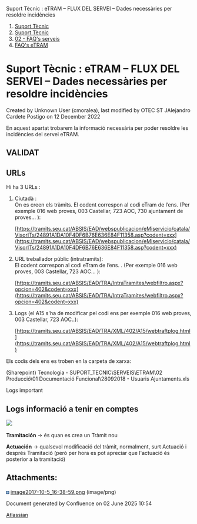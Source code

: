 Suport Tècnic : eTRAM – FLUX DEL SERVEI – Dades necessàries per resoldre incidències  

1.  [Suport Tècnic](index.html)
2.  [Suport Tècnic](13893782.html)
3.  [02 - FAQ's serveis](26313393.html)
4.  [FAQ's eTRAM](28705567.html)

Suport Tècnic : eTRAM – FLUX DEL SERVEI – Dades necessàries per resoldre incidències
====================================================================================

Created by Unknown User (cmoralea), last modified by OTEC ST JAlejandro Cardete Postigo on 12 December 2022

En aquest apartat trobarem la informació necessària per poder resoldre les incidències del servei eTRAM.

VALIDAT
-------

URLs
----

Hi ha 3 URLs : 

1.  Ciutadà :   
    On es creen els tràmits. El codent correspon al codi eTram de l’ens. (Per exemple 016 web proves, 003 Castellar, 723 AOC, 730 ajuntament de proves... ):
    
    [https://tramits.seu.cat/ABSIS/EAD/webspublicacion/eMiservicio/catala/VisorITs/24891A1DA10F4DF6B76E636E84F11358.asp?codent=xxx](https://tramits.seu.cat/ABSIS/EAD/webspublicacion/eMiservicio/catala/VisorITs/24891A1DA10F4DF6B76E636E84F11358.asp?codent=xxx)
    
2.  URL treballador públic (intratramits):   
    El codent correspon al codi eTram de l’ens. . (Per exemple 016 web proves, 003 Castellar, 723 AOC... ):
    
    [https://tramits.seu.cat/ABSIS/EAD/TRA/IntraTramites/webfiltro.aspx?opcion=402&codent=xxx](https://tramits.seu.cat/ABSIS/EAD/TRA/IntraTramites/webfiltro.aspx?opcion=402&codent=xxx)
    
      
    
3.  Logs (el A15 s'ha de modificar pel codi ens per exemple 016 web proves, 003 Castellar, 723 AOC..):
    
    [https://tramits.seu.cat/ABSIS/EAD/TRA/XML/402/A15/webtraftplog.html](https://tramits.seu.cat/ABSIS/EAD/TRA/XML/402/A15/webtraftplog.html)
    

  

Els codis dels ens es troben en la carpeta de xarxa:

(Sharepoint) Tecnologia - SUPORT\_TECNIC\\SERVEIS\\ETRAM\\02 Producció\\01 Documentació Funcional\\28092018 - Usuaris Ajuntaments.xls

Logs important

Logs informació a tenir en comptes
----------------------------------

![](attachments/26313680/26317003.png)

**Tramitación** -> és quan es crea un Tràmit nou

**Actuación** -> qualsevol modificació del tràmit, normalment, surt Actuació i després Tramitació (però per hora es pot apreciar que l'actuació és posterior a la tramitació) 

Attachments:
------------

![](images/icons/bullet_blue.gif) [image2017-10-5\_16-38-59.png](attachments/26313680/26317003.png) (image/png)  

Document generated by Confluence on 02 June 2025 10:54

[Atlassian](http://www.atlassian.com/)